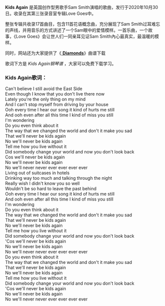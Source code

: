 

**Kids Again** 是英国创作型男歌手Sam Smith演唱的歌曲，发行于2020年10月30日。收录在其第三张录音室专辑Love Goes中。

整张专辑共收录17首曲目，包含11首花语概念曲，充分展现了Sam
Smith过耳难忘的声线，并用音乐的方式讲述了一个Sam眼中的爱情模样。一首乐曲，一个故事，《Love Goes》会让世人们一同亲耳见证Sam
Smith內心最真实，最温暖的模样。

同时，网站还为大家提供了《[ **Diamonds**](Music-12101-Diamonds-Sam-Smith.html
"Diamonds")》曲谱下载

歌词下方是 _Kids Again钢琴谱_ ，大家可以免费下载学习。

### Kids Again歌词：

Can't believe I still avoid the East Side  
Even though I know that you don't live there now  
Lately you're the only thing on my mind  
And I can't stop myself from driving by your house  
Ooh every time I hear our song it kind of hurts me still  
And ooh even after all this time I kind of miss you still  
I'm wondering  
Do you even think about it  
The way that we changed the world and don't it make you sad  
That we'll never be kids again  
No we'll never be kids again  
Tell me how you live without it  
Did somebody change your world and now you don't look back  
Cos we'll never be kids again  
No we'll never be kids again  
No we'll never never ever ever ever ever  
Living out of suitcases in hotels  
Drinking way too much and talking through the night  
Really wish I didn't know you so well  
Wouldn't be so hard to leave the past behind  
Ooh every time I hear our song it kind of hurts me still  
And ooh even after all this time I kind of miss you still  
I'm wondering  
Do you even think about it  
The way that we changed the world and don't it make you sad  
That we'll never be kids again  
No we'll never be kids again  
Tell me how you live without it  
Did somebody change your world and now you don't look back  
'Cos we'll never be kids again  
No we'll never be kids again  
No we'll never never ever ever ever ever  
Do you even think about it  
The way that we changed the world and don't it make you sad  
That we'll never be kids again  
No we'll never be kids again  
Tell me how you live without it  
Did somebody change your world and now you don't look back  
'Cos we'll never be kids again  
No we'll never be kids again  
No we'll never never ever ever ever ever


